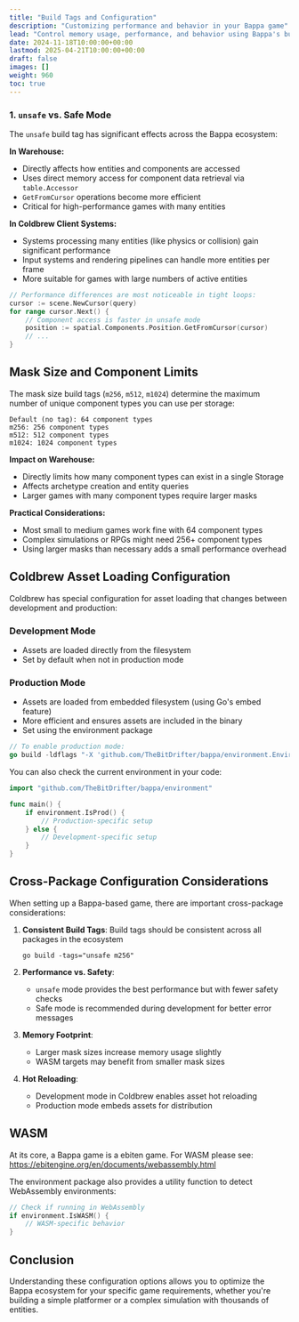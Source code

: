 ```yaml
---
title: "Build Tags and Configuration"
description: "Customizing performance and behavior in your Bappa game"
lead: "Control memory usage, performance, and behavior using Bappa's build tags and runtime configuration options."
date: 2024-11-18T10:00:00+00:00
lastmod: 2025-04-21T10:00:00+00:00
draft: false
images: []
weight: 960
toc: true
---
```


### 1. `unsafe` vs. Safe Mode

The `unsafe` build tag has significant effects across the Bappa ecosystem:

**In Warehouse:**

- Directly affects how entities and components are accessed
- Uses direct memory access for component data retrieval via `table.Accessor`
- `GetFromCursor` operations become more efficient
- Critical for high-performance games with many entities

**In Coldbrew Client Systems:**

- Systems processing many entities (like physics or collision) gain significant performance
- Input systems and rendering pipelines can handle more entities per frame
- More suitable for games with large numbers of active entities

```go
// Performance differences are most noticeable in tight loops:
cursor := scene.NewCursor(query)
for range cursor.Next() {
    // Component access is faster in unsafe mode
    position := spatial.Components.Position.GetFromCursor(cursor)
    // ...
}
```

## Mask Size and Component Limits

The mask size build tags (`m256`, `m512`, `m1024`) determine the maximum number of unique component types you can use per storage:

```
Default (no tag): 64 component types
m256: 256 component types
m512: 512 component types
m1024: 1024 component types
```

**Impact on Warehouse:**

- Directly limits how many component types can exist in a single Storage
- Affects archetype creation and entity queries
- Larger games with many component types require larger masks

**Practical Considerations:**

- Most small to medium games work fine with 64 component types
- Complex simulations or RPGs might need 256+ component types
- Using larger masks than necessary adds a small performance overhead

## Coldbrew Asset Loading Configuration

Coldbrew has special configuration for asset loading that changes between development and production:

### Development Mode

- Assets are loaded directly from the filesystem
- Set by default when not in production mode

### Production Mode

- Assets are loaded from embedded filesystem (using Go's embed feature)
- More efficient and ensures assets are included in the binary
- Set using the environment package

```go
// To enable production mode:
go build -ldflags "-X 'github.com/TheBitDrifter/bappa/environment.Environment=production'" .
```

You can also check the current environment in your code:

```go
import "github.com/TheBitDrifter/bappa/environment"

func main() {
    if environment.IsProd() {
        // Production-specific setup
    } else {
        // Development-specific setup
    }
}
```

## Cross-Package Configuration Considerations

When setting up a Bappa-based game, there are important cross-package considerations:

1. **Consistent Build Tags**: Build tags should be consistent across all packages in the ecosystem

   ```
   go build -tags="unsafe m256"
   ```

2. **Performance vs. Safety**:

   - `unsafe` mode provides the best performance but with fewer safety checks
   - Safe mode is recommended during development for better error messages

3. **Memory Footprint**:

   - Larger mask sizes increase memory usage slightly
   - WASM targets may benefit from smaller mask sizes

4. **Hot Reloading**:
   - Development mode in Coldbrew enables asset hot reloading
   - Production mode embeds assets for distribution

## WASM

At its core, a Bappa game is a ebiten game. For WASM please see:
<https://ebitengine.org/en/documents/webassembly.html>

The environment package also provides a utility function to detect WebAssembly environments:

```go
// Check if running in WebAssembly
if environment.IsWASM() {
    // WASM-specific behavior
}
```

## Conclusion

Understanding these configuration options allows you to optimize the Bappa ecosystem for your specific game requirements, whether you're building a simple platformer or a complex simulation with thousands of entities.
